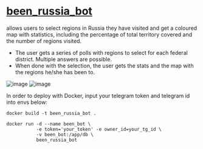 # [been_russia_bot](https://t.me/been_regions_russia_bot)
allows users to select regions in Russia they have visited and get a coloured map with statistics, including the percentage of total territory covered and the number of regions visited.

* The user gets a series of polls with regions to select for each federal district. Multiple answers are possible.  
* When done with the selection, the user gets the stats and the map with the regions he/she has been to.


![image](https://user-images.githubusercontent.com/104202715/204247374-2c6d4ede-295f-4a29-a687-9adcfc3f4539.png)
![image](https://user-images.githubusercontent.com/104202715/204247921-32c26647-3721-4f97-ba30-233d4725a5c8.png)

In order to deploy with Docker, input your telegram token and telegram id into envs below:
```
docker build -t been_russia_bot .

docker run -d --name been_bot \ 
           -e token='your_token' -e owner_id=your_tg_id \
           -v been_bot:/app/db \
           been_russia_bot
```
